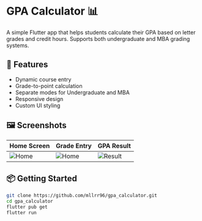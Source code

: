 # GPA Calculator 📊

A simple Flutter app that helps students calculate their GPA based on letter grades and credit hours. Supports both undergraduate and MBA grading systems.

## 🚀 Features

- Dynamic course entry
- Grade-to-point calculation
- Separate modes for Undergraduate and MBA
- Responsive design
- Custom UI styling

## 🖼️ Screenshots

| Home Screen                                                                             | Grade Entry                                                                            | GPA Result                                                                            |
|-----------------------------------------------------------------------------------------|----------------------------------------------------------------------------------------|---------------------------------------------------------------------------------------|
| ![Home](https://github.com/mllrr96/gpa_calculator/blob/main/screenshots/Home-Empty.png) | ![Home](https://github.com/mllrr96/gpa_calculator/blob/main/screenshots/Home.png) | ![Result](https://github.com/mllrr96/gpa_calculator/blob/main/screenshots/Result.png) |

## 📦 Getting Started

```bash
git clone https://github.com/mllrr96/gpa_calculator.git
cd gpa_calculator
flutter pub get
flutter run
